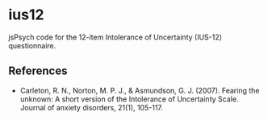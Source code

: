 # ius12

jsPsych code for the 12-item Intolerance of Uncertainty (IUS-12) questionnaire.

## References
- Carleton, R. N., Norton, M. P. J., & Asmundson, G. J. (2007). Fearing the unknown: A short version of the Intolerance of Uncertainty Scale. Journal of anxiety disorders, 21(1), 105-117.
